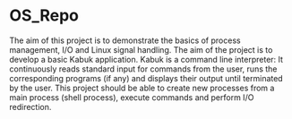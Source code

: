 # OS_Repo
The aim of this project is to demonstrate the basics of process management, I/O and Linux signal handling. The aim of the project is to develop a basic Kabuk application. Kabuk is a command line interpreter: It continuously reads standard input for commands from the user, runs the corresponding programs (if any) and displays their output until terminated by the user. This project should be able to create new processes from a main process (shell process), execute commands and perform I/O redirection.
